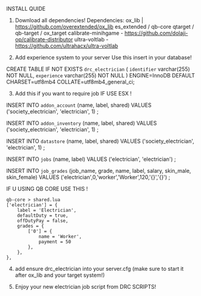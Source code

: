 INSTALL QUIDE

1. Download all dependencies!
    Dependencies:
    ox_lib | https://github.com/overextended/ox_lib
    es_extended / qb-core
    qtarget / qb-target / ox_target
    calibrate-minihgame - https://github.com/dolaji-op/calibrate-distributor
    ultra-voltlab - https://github.com/ultrahacx/ultra-voltlab


2. Add experience system to your server
    Use this insert in your database!



CREATE TABLE IF NOT EXISTS `drc_electrician` (
  `identifier` varchar(255) NOT NULL,
  `experience` varchar(255) NOT NULL
) ENGINE=InnoDB DEFAULT CHARSET=utf8mb4 COLLATE=utf8mb4_general_ci;



3. Add this if you want to require job IF USE ESX !



INSERT INTO `addon_account` (name, label, shared) VALUES
	('society_electrician', 'electrician', 1)
;

INSERT INTO `addon_inventory` (name, label, shared) VALUES
	('society_electrician', 'electrician', 1)
;

INSERT INTO `datastore` (name, label, shared) VALUES
	('society_electrician', 'electrician', 1)
;

INSERT INTO `jobs` (name, label) VALUES
	('electrician', 'electrician')
;

INSERT INTO `job_grades` (job_name, grade, name, label, salary, skin_male, skin_female) VALUES
	('electrician',0,'worker','Worker',120,'{}','{}')
;


 IF U USING QB CORE USE THIS !

    qb-core > shared.lua
    ['electrician'] = {
        label = 'Electrician',
        defaultDuty = true,
        offDutyPay = false,
        grades = {
            ['0'] = {
                name = 'Worker',
                payment = 50
            },
        },
    },


4. add ensure drc_electrician into your server.cfg (make sure to start it after ox_lib and your target system!)

5. Enjoy your new electrician job script from DRC SCRIPTS!
